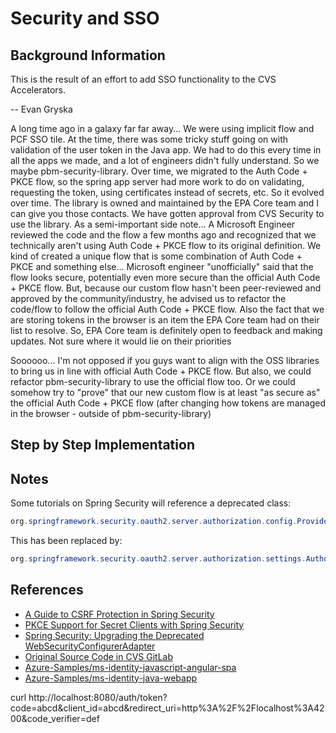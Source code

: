 # Security and SSO

## Background Information
This is the result of an effort to add SSO functionality to the CVS Accelerators.

 -- Evan Gryska

 A long time ago in a galaxy far far away... We were using implicit flow and PCF SSO tile. At the time, there was some tricky stuff going on with validation of the user token in the Java app. We had to do this every time in all the apps we made, and a lot of engineers didn't fully understand. So we maybe pbm-security-library. Over time, we migrated to the Auth Code + PKCE flow, so the spring app server had more work to do on validating, requesting the token, using certificates instead of secrets, etc. So it evolved over time. The library is owned and maintained by the EPA Core team and I can give you those contacts. We have gotten approval from CVS Security to use the library. As a semi-important side note... A Microsoft Engineer reviewed the code and the flow a few months ago and recognized that we technically aren't using Auth Code + PKCE flow to its original definition. We kind of created a unique flow that is some combination of Auth Code + PKCE and something else... Microsoft engineer "unofficially" said that the flow looks secure, potentially even more secure than the official Auth Code + PKCE flow. But, because our custom flow hasn't been peer-reviewed and approved by the community/industry, he advised us to refactor the code/flow to follow the official Auth Code + PKCE flow. Also the fact that we are storing tokens in the browser is an item the EPA Core team had on their list to resolve. So, EPA Core team is definitely open to feedback and making updates. Not sure where it would lie on their priorities

 Soooooo... I'm not opposed if you guys want to align with the OSS libraries to bring us in line with official Auth Code + PKCE flow. But also, we could refactor pbm-security-library to use the official flow too. Or we could somehow try to "prove" that our new custom flow is at least "as secure as" the official Auth Code + PKCE flow (after changing how tokens are managed in the browser - outside of pbm-security-library)

 ## Step by Step Implementation

 ## Notes

 Some tutorials on Spring Security will reference a deprecated class:

 ```java
 org.springframework.security.oauth2.server.authorization.config.ProviderSettings
 ```

 This has been replaced by:

 ```java
 org.springframework.security.oauth2.server.authorization.settings.AuthorizationServerSettings
 ```

## References
- [A Guide to CSRF Protection in Spring Security](https://www.baeldung.com/spring-security-csrf)
- [PKCE Support for Secret Clients with Spring Security](https://www.baeldung.com/spring-security-pkce-secret-clients)
- [Spring Security: Upgrading the Deprecated WebSecurityConfigurerAdapter](https://www.baeldung.com/spring-deprecated-websecurityconfigureradapter)
- [Original Source Code in CVS GitLab](https://gitw.cvshealth.com/PBM/XP_Labs/pbm-security-library.git)
- [Azure-Samples/ms-identity-javascript-angular-spa](https://github.com/Azure-Samples/ms-identity-javascript-angular-spa.git)
- [Azure-Samples/ms-identity-java-webapp](https://github.com/Azure-Samples/ms-identity-java-webapp.git)

curl http://localhost:8080/auth/token?code=abcd&client_id=abcd&redirect_uri=http%3A%2F%2Flocalhost%3A4200&code_verifier=def